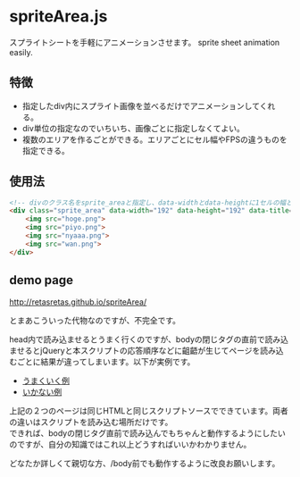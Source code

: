 spriteArea.js
==========

スプライトシートを手軽にアニメーションさせます。 sprite sheet animation easily.

## 特徴
- 指定したdiv内にスプライト画像を並べるだけでアニメーションしてくれる。
- div単位の指定なのでいちいち、画像ごとに指定しなくてよい。
- 複数のエリアを作るごとができる。エリアごとにセル幅やFPSの違うものを指定できる。


## 使用法
```html
<!-- divのクラス名をsprite_areaと指定し、data-widthとdata-heightに1セルの幅と高さを指定、data-fpsでそのエリアのfpsを定義する -->
<div class="sprite_area" data-width="192" data-height="192" data-title="24">
    <img src="hoge.png">
    <img src="piyo.png">
    <img src="nyaaa.png">
    <img src="wan.png">
</div>
```

## demo page
http://retasretas.github.io/spriteArea/

とまあこういった代物なのですが、不完全です。

head内で読み込ませるとうまく行くのですが、bodyの閉じタグの直前で読み込ませるとjQueryと本スクリプトの応答順序などに齟齬が生じてページを読み込むごとに結果が違ってしまいます。以下が実例です。

- [うまくいく例](http://retasretas.github.io/spriteArea/index.html)
- [いかない例](http://retasretas.github.io/spriteArea/index2.html)

上記の２つのページは同じHTMLと同じスクリプトソースでできています。両者の違いはスクリプトを読み込む場所だけです。  
できれば、bodyの閉じタグ直前で読み込んでもちゃんと動作するようにしたいのですが、自分の知識ではこれ以上どうすればいいかわかりません。

どなたか詳しくて親切な方、/body前でも動作するように改良お願いします。
